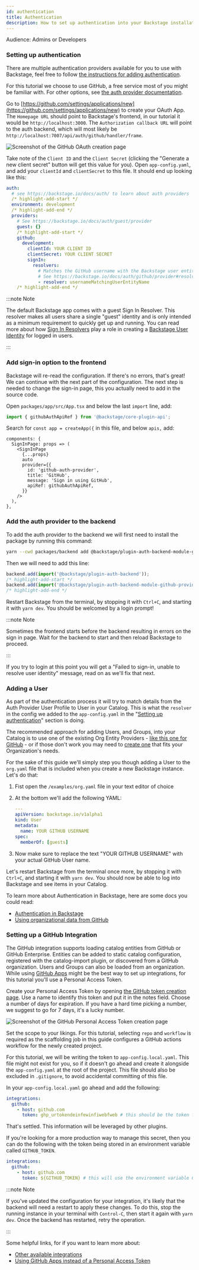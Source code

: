 ```yaml
---
id: authentication
title: Authentication
description: How to set up authentication into your Backstage installation
---
```


Audience: Admins or Developers

### Setting up authentication

There are multiple authentication providers available for you to use with Backstage, feel free to follow [the instructions for adding authentication](../../auth/index.md).

For this tutorial we choose to use GitHub, a free service most of you might be familiar with. For other options, see
[the auth provider documentation](../../auth/github/provider.md#create-an-oauth-app-on-github).

Go to [https://github.com/settings/applications/new](https://github.com/settings/applications/new) to create your OAuth App. The `Homepage URL` should point to Backstage's frontend, in our tutorial it would be `http://localhost:3000`. The `Authorization callback URL` will point to the auth backend, which will most likely be `http://localhost:7007/api/auth/github/handler/frame`.

![Screenshot of the GitHub OAuth creation page](../../assets/getting-started/gh-oauth.png)

Take note of the `Client ID` and the `Client Secret` (clicking the "Generate a new client secret" button will get this value for you). Open `app-config.yaml`, and add your `clientId` and `clientSecret` to this file. It should end up looking like this:

```yaml title="app-config.yaml"
auth:
  # see https://backstage.io/docs/auth/ to learn about auth providers
  /* highlight-add-start */
  environment: development
  /* highlight-add-end */
  providers:
    # See https://backstage.io/docs/auth/guest/provider
    guest: {}
    /* highlight-add-start */
    github:
      development:
        clientId: YOUR CLIENT ID
        clientSecret: YOUR CLIENT SECRET
        signIn:
          resolvers:
            # Matches the GitHub username with the Backstage user entity name.
            # See https://backstage.io/docs/auth/github/provider#resolvers for more resolvers.
            - resolver: usernameMatchingUserEntityName
    /* highlight-add-end */
```

:::note Note

The default Backstage app comes with a guest Sign In Resolver. This resolver makes all users share a single "guest" identity and is only intended as a minimum requirement to quickly get up and running. You can read more about how [Sign In Resolvers](../../auth/identity-resolver.md#sign-in-resolvers) play a role in creating a [Backstage User Identity](../../auth/identity-resolver.md#backstage-user-identity) for logged in users.

:::

### Add sign-in option to the frontend

Backstage will re-read the configuration. If there's no errors, that's great! We can continue with the next part of the configuration. The next step is needed to change the sign-in page, this you actually need to add in the source code.

Open `packages/app/src/App.tsx` and below the last `import` line, add:

```typescript title="packages/app/src/App.tsx"
import { githubAuthApiRef } from '@backstage/core-plugin-api';
```

Search for `const app = createApp({` in this file, and below `apis,` add:

```tsx title="packages/app/src/App.tsx"
components: {
  SignInPage: props => (
    <SignInPage
      {...props}
      auto
      provider={{
        id: 'github-auth-provider',
        title: 'GitHub',
        message: 'Sign in using GitHub',
        apiRef: githubAuthApiRef,
      }}
    />
  ),
},
```

### Add the auth provider to the backend

To add the auth provider to the backend we will first need to install the package by running this command:

```bash title="from your Backstage root directory"
yarn --cwd packages/backend add @backstage/plugin-auth-backend-module-github-provider
```

Then we will need to add this line:

```ts title="in packages/backend/src/index.ts"
backend.add(import('@backstage/plugin-auth-backend'));
/* highlight-add-start */
backend.add(import('@backstage/plugin-auth-backend-module-github-provider'));
/* highlight-add-end */
```

Restart Backstage from the terminal, by stopping it with `Ctrl+C`, and starting it with `yarn dev`. You should be welcomed by a login prompt!

:::note Note

Sometimes the frontend starts before the backend resulting in errors on the sign in page. Wait for the backend to start and then reload Backstage to proceed.

:::

If you try to login at this point you will get a "Failed to sign-in, unable to resolve user identity" message, read on as we'll fix that next.

### Adding a User

As part of the authentication process it will try to match details from the Auth Provider User Profile to User in your Catalog. This is what the `resolver` in the config we added to the `app-config.yaml` in the "[Setting up authentication](#setting-up-authentication)" section is doing.

The recommended approach for adding Users, and Groups, into your Catalog is to use one of the existing Org Entity Providers - [like this one for GitHub](https://backstage.io/docs/integrations/github/org) - or if those don't work you may need to [create one](https://backstage.io/docs/features/software-catalog/external-integrations#custom-entity-providers) that fits your Organization's needs.

For the sake of this guide we'll simply step you though adding a User to the `org.yaml` file that is included when you create a new Backstage instance. Let's do that:

1. Fist open the `/examples/org.yaml` file in your text editor of choice
2. At the bottom we'll add the following YAML:

   ```yaml
   ---
   apiVersion: backstage.io/v1alpha1
   kind: User
   metadata:
     name: YOUR GITHUB USERNAME
   spec:
     memberOf: [guests]
   ```

3. Now make sure to replace the text "YOUR GITHUB USERNAME" with your actual GitHub User name.

Let's restart Backstage from the terminal once more, by stopping it with `Ctrl+C`, and starting it with `yarn dev`. You should now be able to log into Backstage and see items in your Catalog.

To learn more about Authentication in Backstage, here are some docs you
could read:

- [Authentication in Backstage](../../auth/index.md)
- [Using organizational data from GitHub](../../integrations/github/org.md)

### Setting up a GitHub Integration

The GitHub integration supports loading catalog entities from GitHub or GitHub Enterprise. Entities can be added to static catalog configuration, registered with the catalog-import plugin, or discovered from a GitHub organization. Users and Groups can also be loaded from an organization. While using [GitHub Apps](../../integrations/github/github-apps.md) might be the best way to set up integrations, for this tutorial you'll use a Personal Access Token.

Create your Personal Access Token by opening [the GitHub token creation page](https://github.com/settings/tokens/new). Use a name to identify this token and put it in the notes field. Choose a number of days for expiration. If you have a hard time picking a number, we suggest to go for 7 days, it's a lucky number.

![Screenshot of the GitHub Personal Access Token creation page](../../assets/getting-started/gh-pat.png)

Set the scope to your likings. For this tutorial, selecting `repo` and `workflow` is required as the scaffolding job in this guide configures a GitHub actions workflow for the newly created project.

For this tutorial, we will be writing the token to `app-config.local.yaml`. This file might not exist for you, so if it doesn't go ahead and create it alongside the `app-config.yaml` at the root of the project. This file should also be excluded in `.gitignore`, to avoid accidental committing of this file.

In your `app-config.local.yaml` go ahead and add the following:

```yaml title="app-config.local.yaml"
integrations:
  github:
    - host: github.com
      token: ghp_urtokendeinfewinfiwebfweb # this should be the token from GitHub
```

That's settled. This information will be leveraged by other plugins.

If you're looking for a more production way to manage this secret, then you can do the following with the token being stored in an environment variable called `GITHUB_TOKEN`.

```yaml title="app-config.local.yaml"
integrations:
  github:
    - host: github.com
      token: ${GITHUB_TOKEN} # this will use the environment variable GITHUB_TOKEN
```

:::note Note

If you've updated the configuration for your integration, it's likely that the backend will need a restart to apply these changes. To do this, stop the running instance in your terminal with `Control-C`, then start it again with `yarn dev`. Once the backend has restarted, retry the operation.

:::

Some helpful links, for if you want to learn more about:

- [Other available integrations](../../integrations/index.md)
- [Using GitHub Apps instead of a Personal Access Token](../../integrations/github/github-apps.md#docsNav)

